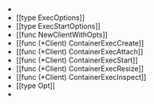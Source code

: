-
- [[type ExecOptions]]
- [[type ExecStartOptions]]
- [[func NewClientWithOpts]]
- [[func (*Client) ContainerExecCreate]]
- [[func (*Client) ContainerExecAttach]]
- [[func (*Client) ContainerExecStart]]
- [[func (*Client) ContainerExecResize]]
- [[func (*Client) ContainerExecInspect]]
- [[type Opt]]
-